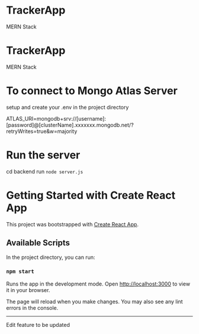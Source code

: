 # TrackerApp
MERN Stack 

# TrackerApp
MERN Stack 

# To connect to Mongo Atlas Server
setup and create your .env in the project directory

ATLAS_URI=mongodb+srv://[username]:[password]@[clusterName].xxxxxxx.mongodb.net/?retryWrites=true&w=majority

# Run the server
cd backend
run `node server.js`

# Getting Started with Create React App

This project was bootstrapped with [Create React App](https://github.com/facebook/create-react-app).

## Available Scripts

In the project directory, you can run:

### `npm start`

Runs the app in the development mode.
Open [http://localhost:3000](http://localhost:3000) to view it in your browser.

The page will reload when you make changes.
You may also see any lint errors in the console.

***
Edit feature to be updated
